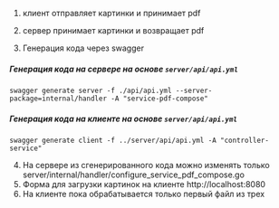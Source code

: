 1. клиент отправляет картинки и принимает pdf
2. сервер принимает картинки и возвращает pdf

3. Генерация кода через swagger
##### Генерация кода на сервере на основе `server/api/api.yml`
```
swagger generate server -f ./api/api.yml --server-package=internal/handler -A "service-pdf-compose"
```

##### Генерация кода на клиенте на основе `server/api/api.yml`
```
swagger generate client -f ../server/api/api.yml -A "controller-service"
```

4. На сервере из сгенерированного кода можно изменять только server/internal/handler/configure_service_pdf_compose.go
5. Форма для загрузки картинок на клиенте http://localhost:8080
6. На клиенте пока обрабатывается только первый файл из трех 